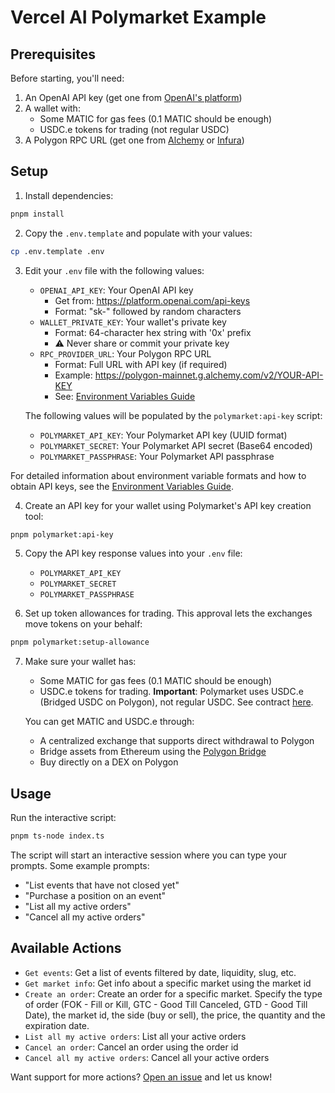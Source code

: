 # Vercel AI Polymarket Example

## Prerequisites

Before starting, you'll need:
1. An OpenAI API key (get one from [OpenAI's platform](https://platform.openai.com))
2. A wallet with:
   - Some MATIC for gas fees (0.1 MATIC should be enough)
   - USDC.e tokens for trading (not regular USDC)
3. A Polygon RPC URL (get one from [Alchemy](https://www.alchemy.com) or [Infura](https://www.infura.io))

## Setup

1. Install dependencies:
```bash
pnpm install
```

2. Copy the `.env.template` and populate with your values:
```bash
cp .env.template .env
```

3. Edit your `.env` file with the following values:
   - `OPENAI_API_KEY`: Your OpenAI API key
     - Get from: https://platform.openai.com/api-keys
     - Format: "sk-" followed by random characters
   - `WALLET_PRIVATE_KEY`: Your wallet's private key
     - Format: 64-character hex string with '0x' prefix
     - ⚠️ Never share or commit your private key
   - `RPC_PROVIDER_URL`: Your Polygon RPC URL
     - Format: Full URL with API key (if required)
     - Example: https://polygon-mainnet.g.alchemy.com/v2/YOUR-API-KEY
     - See: [Environment Variables Guide](../../../docs/environment-variables.mdx)

   The following values will be populated by the `polymarket:api-key` script:
   - `POLYMARKET_API_KEY`: Your Polymarket API key (UUID format)
   - `POLYMARKET_SECRET`: Your Polymarket API secret (Base64 encoded)
   - `POLYMARKET_PASSPHRASE`: Your Polymarket API passphrase

For detailed information about environment variable formats and how to obtain API keys, see the [Environment Variables Guide](../../../docs/environment-variables.mdx).

4. Create an API key for your wallet using Polymarket's API key creation tool:
```bash
pnpm polymarket:api-key
```

5. Copy the API key response values into your `.env` file:
   - `POLYMARKET_API_KEY`
   - `POLYMARKET_SECRET`
   - `POLYMARKET_PASSPHRASE`

6. Set up token allowances for trading. This approval lets the exchanges move tokens on your behalf:
```bash
pnpm polymarket:setup-allowance
```

7. Make sure your wallet has:
   - Some MATIC for gas fees (0.1 MATIC should be enough)
   - USDC.e tokens for trading. **Important**: Polymarket uses USDC.e (Bridged USDC on Polygon), not regular USDC. See contract [here](https://polygonscan.com/address/0x2791Bca1f2de4661ED88A30C99A7a9449Aa84174).

   You can get MATIC and USDC.e through:
   - A centralized exchange that supports direct withdrawal to Polygon
   - Bridge assets from Ethereum using the [Polygon Bridge](https://wallet.polygon.technology/bridge)
   - Buy directly on a DEX on Polygon

## Usage

Run the interactive script:
```bash
pnpm ts-node index.ts
```

The script will start an interactive session where you can type your prompts. Some example prompts:
* "List events that have not closed yet"
* "Purchase a position on an event"
* "List all my active orders"
* "Cancel all my active orders"

## Available Actions

- `Get events`: Get a list of events filtered by date, liquidity, slug, etc.
- `Get market info`: Get info about a specific market using the market id
- `Create an order`: Create an order for a specific market. Specify the type of order (FOK - Fill or Kill, GTC - Good Till Canceled, GTD - Good Till Date), the market id, the side (buy or sell), the price, the quantity and the expiration date.
- `List all my active orders`: List all your active orders
- `Cancel an order`: Cancel an order using the order id
- `Cancel all my active orders`: Cancel all your active orders

Want support for more actions? [Open an issue](https://github.com/goat-sdk/goat-sdk/issues) and let us know!
